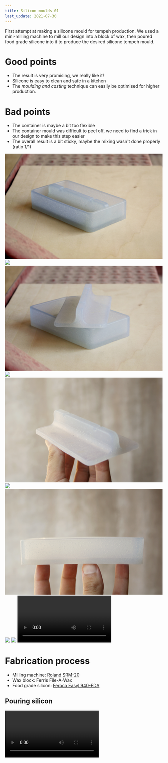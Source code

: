 ```yaml
---
title: Silicon moulds 01
last_update: 2021-07-30
---
```


First attempt at making a silicone mould for tempeh production. We used a mini-milling machine to mill our design into a block of wax, then poured food grade silicone into it to produce the desired silicone tempeh mould.



# Good points
- The result is very promising, we really like it!
- Silicone is easy to clean and safe in a kitchen
- The *moulding and casting* technique can easily be optimised for higher production.

# Bad points
- The container is maybe a bit too flexible
- The container mould was difficult to peel off, we need to find a trick in our design to make this step easier
- The overall result is a bit sticky, maybe the mixing wasn't done properly (ratio 1/1)


![](IMG_4807.jpg)
![](IMG_4802.jpg)
![](IMG_4808.jpg)
![](IMG_4812.jpg)
![](IMG_4815.jpg)
![](IMG_4821.jpg)
![](IMG_4824.jpg)
![](IMG_4811.jpg)
![](IMG_4857.jpg)
<video><source src="IMG_8257.mp4"></video>

# Fabrication process

- Milling machine: [Roland SRM-20](https://www.rolanddga.com/products/3d/srm-20-small-milling-machine)
- Wax block: Ferris File-A-Wax
- Food grade silicon: [Feroca Easyl 940-FDA](https://www.feroca.com/en/platinum-addition/718-easyl-940-fda-food-silicone.html?search_query=food&results=11#/capacity_kits-kit_of_2_kg_)


## Pouring silicon

<video><source src="IMG_8211.mp4"></video>


